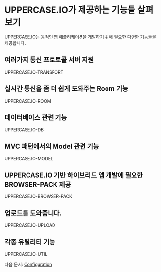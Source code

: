 # UPPERCASE.IO가 제공하는 기능들 살펴보기
UPPERCASE.IO는 동적인 웹 애플리케이션을 개발하기 위해 필요한 다양한 기능들을 제공합니다.

## 여러가지 통신 프로토콜 서버 지원
UPPERCASE.IO-TRANSPORT

## 실시간 통신을 좀 더 쉽게 도와주는 Room 기능
UPPERCASE.IO-ROOM

## 데이터베이스 관련 기능
UPPERCASE.IO-DB

## MVC 패턴에서의 Model 관련 기능
UPPERCASE.IO-MODEL

## UPPERCASE.IO 기반 하이브리드 앱 개발에 필요한 BROWSER-PACK 제공
UPPERCASE.IO-BROWSER-PACK

## 업로드를 도와줍니다.
UPPERCASE.IO-UPLOAD

## 각종 유틸리티 기능
UPPERCASE.IO-UTIL

다음 문서: [Configuration](CONFIG.md)